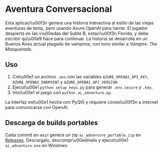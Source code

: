 # Aventura Conversacional

Esta aplicaci\u00f3n genera una historia interactiva al estilo de las viejas aventuras de texto, pero usando Azure OpenAI para narrar. El jugador despierta en las v\u00edas del Subte B, estaci\u00f3n Florida, y debe escribir qu\u00e9 hace para continuar. La historia se desarrolla en un Buenos Aires actual plagado de vampiros, con tono similar a *Vampire: The Masquerade*.

## Uso

1. Cre\u00e1 un archivo `.env` con las variables `AZURE_OPENAI_API_KEY`, `AZURE_OPENAI_ENDPOINT` y `AZURE_OPENAI_API_VERSION`.
2. Ejecut\u00e1 `python setup_keys.py` para generar `.env.secure` y `.key`.
3. Inici\u00e1 el juego con `python ai_adventure.py`.

La interfaz est\u00e1 hecha con PyQt5 y requiere conexi\u00f3n a internet para comunicarse con OpenAI.

## Descarga de builds portables

Cada commit en `main` genera un zip `ai_adventure_portable.zip` en [Releases](../../releases). Descargalo, descompr\u00edmelo y ejecut\u00e1 `ai_adventure.exe` en Windows.
